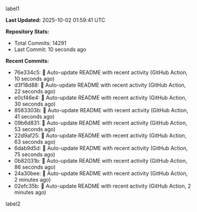 
label1 
<!-- ACTIVITY_START -->
**Last Updated:** 2025-10-02 01:59:41 UTC

**Repository Stats:**
- Total Commits: 14291
- Last Commit: 10 seconds ago

**Recent Commits:**
- 76e334c5: 🤖 Auto-update README with recent activity (GitHub Action, 10 seconds ago)
- d3f18d88: 🤖 Auto-update README with recent activity (GitHub Action, 22 seconds ago)
- e0cf46e4: 🤖 Auto-update README with recent activity (GitHub Action, 30 seconds ago)
- 8583303b: 🤖 Auto-update README with recent activity (GitHub Action, 41 seconds ago)
- 09b6d831: 🤖 Auto-update README with recent activity (GitHub Action, 53 seconds ago)
- 22d9af25: 🤖 Auto-update README with recent activity (GitHub Action, 63 seconds ago)
- 6dab9d5d: 🤖 Auto-update README with recent activity (GitHub Action, 75 seconds ago)
- 0b82031b: 🤖 Auto-update README with recent activity (GitHub Action, 86 seconds ago)
- 24a30bee: 🤖 Auto-update README with recent activity (GitHub Action, 2 minutes ago)
- 02efc35b: 🤖 Auto-update README with recent activity (GitHub Action, 2 minutes ago)
<!-- ACTIVITY_END -->

label2
